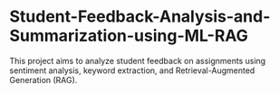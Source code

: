 # Student-Feedback-Analysis-and-Summarization-using-ML-RAG
This project aims to analyze student feedback on assignments using sentiment analysis, keyword extraction, and Retrieval-Augmented Generation (RAG). 
